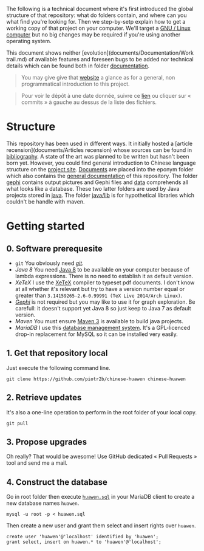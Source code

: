 The following is a technical document where it's first introduced the global structure of that repository: what do folders contain, and where can you what find you're looking for. Then we step-by-setp explain how to get a working copy of that project on your computer. We'll target a [GNU / Linux](https://www.gnu.org)[ computer](https://www.archlinux.org/) but no big changes may be required if you're using another operating system.

This document shows neither [evolution](documents/Documentation/Work trail.md) of available features and foreseen bugs to be added nor technical details which can be found both in folder [documentation](documents/Documentation).

> You may give give that [website](http://piotr2b.github.io) a glance as for a general, non programmatical introduction to this project.

> Pour voir le dépôt à une date donnée, suivre ce [lien](https://github.com/piotr2b/chinese-huawen/commits/master) ou cliquer sur « commits » à gauche au dessus de la liste des fichiers.

# Structure

This repository has been used in different ways. It initially hosted a [article recension](documents/Articles recension) whose sources can be found in [bibliography](bibliography/). A state of the art was planned to be written but hasn't been born yet. However, you could find general introduction to Chinese language structure on the [project site](http://piotr2b.github.io/chinese-huawen/). [Documents](documents/) are placed into the eponym folder which also contains the [general documentation](documents/Documentation) of this repository. The folder [gephi](gephi/) contains output pictures and Gephi files and [data](data/) comprehends all what looks like a database. These two latter folders are used by Java projects stored in [java](java/). The folder [java/lib](java/lib/) is for hypothetical libraries which couldn't be handle with maven.

# Getting started

## 0. Software prerequesite
 * `git` You obviously need [*git*](http://git-scm.com/downloads).
 * *Java 8* You need [Java 8](https://en.wikipedia.org/wiki/Java_version_history#Java_SE_8_.28March_18.2C_2014.29) to be available on your computer because of lambda expressions. There is no need to establish it as default version.
 * *XeTeX* I use the [XeTeX](https://en.wikipedia.org/wiki/XeTeX) compiler to typeset pdf documents. I don't know at all whether it's relevant but try to have a version number equal or greater than `3.14159265-2.6-0.99991 (TeX Live 2014/Arch Linux)`.
 * [*Gephi*](https://gephi.github.io/) is not required but you may like to use it for graph exploration. Be carefull: it doesn't support yet Java 8 so just keep to Java 7 as default version.
 * *Maven* You must ensure [Maven 3](http://maven.apache.org/download.cgi) is available to build java projects.
 * *MariaDB* I use this [database management system](https://mariadb.com/). It's a GPL-licenced drop-in replacement for MySQL so it can be installed very easily.

## 1. Get that repository local
Just execute the following command line.
```
git clone https://github.com/piotr2b/chinese-huawen chinese-huawen
```
## 2. Retrieve updates
It's also a one-line operation to perform in the root folder of your local copy.
```
git pull
```
## 3. Propose upgrades
Oh really? That would be awesome! Use GitHub dedicated « Pull Requests » tool and send me a mail.

## 4. Construct the database
Go in root folder then execute [`huawen.sql`](data/db/huawen.sql) in your MariaDB client to create a new database names `huawen`.
```
mysql -u root -p < huawen.sql
```
Then create a new user and grant them select and insert rights over `huawen`.
```
create user 'huawen'@'localhost' identified by 'huawen';
grant select, insert on huawen.* to 'huawen'@'localhost';
```
